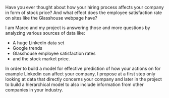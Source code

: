 Have you ever thought about how your hiring process affects your company in form
of stock price? 
And what effect does the employee satisfaction rate on sites like the Glasshouse webpage have?

I am Marco and my project is answering those and more questions by analyzing various sources of data like: 
- A huge Linkedin data set
- Google trends
- Glasshouse employee satisfaction rates
- and the stock market price.

In order to build a model for effective prediction of how your actions on for example Linkedin can
affect your company, I propose at a first step only looking at data that directly concerns your company and later in the project to
build a hierarchical model to also include information from other companies in your industry.
